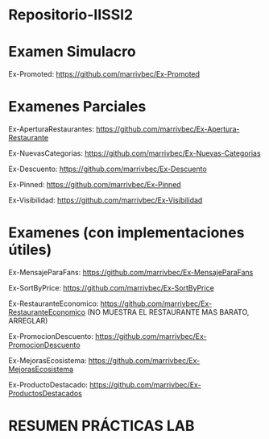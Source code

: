 # Repositorio-IISSI2

# Examen Simulacro

Ex-Promoted: https://github.com/marrivbec/Ex-Promoted

# Examenes Parciales
Ex-AperturaRestaurantes: https://github.com/marrivbec/Ex-Apertura-Restaurante

Ex-NuevasCategorias: https://github.com/marrivbec/Ex-Nuevas-Categorias

Ex-Descuento: https://github.com/marrivbec/Ex-Descuento

Ex-Pinned: https://github.com/marrivbec/Ex-Pinned

Ex-Visibilidad: https://github.com/marrivbec/Ex-Visibilidad

# Examenes (con implementaciones útiles) 

Ex-MensajeParaFans: https://github.com/marrivbec/Ex-MensajeParaFans

Ex-SortByPrice: https://github.com/marrivbec/Ex-SortByPrice

Ex-RestauranteEconomico: https://github.com/marrivbec/Ex-RestauranteEconomico (NO MUESTRA EL RESTAURANTE MAS BARATO, ARREGLAR)

Ex-PromocionDescuento: https://github.com/marrivbec/Ex-PromocionDescuento

Ex-MejorasEcosistema: https://github.com/marrivbec/Ex-MejorasEcosistema

Ex-ProductoDestacado: https://github.com/marrivbec/Ex-ProductosDestacados

# RESUMEN PRÁCTICAS LAB

